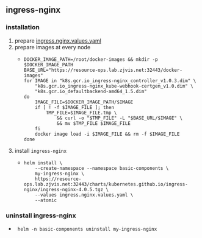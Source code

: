 ## ingress-nginx

### installation
1. prepare [ingress.nginx.values.yaml](resources/ingress.nginx.values.yaml.md)
2. prepare images at every node
    * ```shell
      DOCKER_IMAGE_PATH=/root/docker-images && mkdir -p $DOCKER_IMAGE_PATH
      BASE_URL="https://resource-ops.lab.zjvis.net:32443/docker-images"
      for IMAGE in "k8s.gcr.io_ingress-nginx_controller_v1.0.3.dim" \
          "k8s.gcr.io_ingress-nginx_kube-webhook-certgen_v1.0.dim" \
          "k8s.gcr.io_defaultbackend-amd64_1.5.dim"
      do
          IMAGE_FILE=$DOCKER_IMAGE_PATH/$IMAGE
          if [ ! -f $IMAGE_FILE ]; then
              TMP_FILE=$IMAGE_FILE.tmp \
                  && curl -o "$TMP_FILE" -L "$BASE_URL/$IMAGE" \
                  && mv $TMP_FILE $IMAGE_FILE
          fi
          docker image load -i $IMAGE_FILE && rm -f $IMAGE_FILE
      done
      ```
3. install `ingress-nginx`
    * ```shell
      helm install \
          --create-namespace --namespace basic-components \
          my-ingress-nginx \
          https://resource-ops.lab.zjvis.net:32443/charts/kubernetes.github.io/ingress-nginx/ingress-nginx-4.0.5.tgz \
          --values ingress.nginx.values.yaml \
          --atomic
      ```
### uninstall ingress-nginx
   * ```shell 
      helm -n basic-components uninstall my-ingress-nginx
     ```
